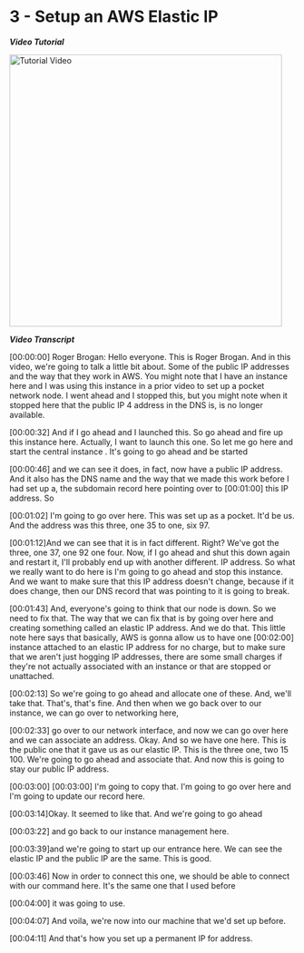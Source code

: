 # 3 - Setup an AWS Elastic IP

_**Video Tutorial**_

<a href="https://www.youtube.com/watch?v=ajEx7vtWhF0"><img src="http://img.youtube.com/vi/ajEx7vtWhF0/maxresdefault.jpg" alt="Tutorial Video" height="480" /></a>

_**Video Transcript**_

[00:00:00] Roger Brogan: Hello everyone. This is Roger Brogan. And in this video, we're going to talk a little bit about. Some of the public IP addresses and the way that they work in AWS. You might note that I have an instance here and I was using this instance in a prior video to set up a pocket network node.  I went ahead and I stopped this, but you might note when it stopped here that the public IP 4 address in the DNS is, is no longer available.

[00:00:32] And if I go ahead and I launched this. So go ahead and fire up this instance here. Actually, I want to launch this one. So let me go here and start the central instance . It's going to go ahead and be started

[00:00:46] and we can see it does, in fact, now have a public IP address. And it also has the DNS name and the way that we made this work before I had set up a, the  subdomain record here pointing over to [00:01:00] this IP address. So

[00:01:02] I'm going to go over here. This was set up as a pocket. It'd be us. And the address was this three, one 35 to one, six 97.

[00:01:12]And we can see that it is in fact different. Right? We've got the three, one 37, one 92 one four. Now, if I go ahead and shut this down again and restart it, I'll probably end up with another different. IP address. So what we really want to do here is I'm going to go ahead and stop this instance.  And we want to make sure that this IP address doesn't change, because if it does change, then our DNS record that was pointing to it is going to break.

[00:01:43] And,  everyone's going to think that our node is down. So we need to fix that. The way that we can fix that is by going over here and creating something called an elastic IP address. And we do that. This little note here says that basically, AWS is gonna allow us to have one [00:02:00] instance attached to an elastic IP address for no charge, but to make sure that we aren't just hogging IP addresses, there are some small charges if they're not actually  associated with an instance or that are stopped or unattached.

[00:02:13] So we're going to go ahead and allocate one of these. And,  we'll take that. That's, that's  fine. And then when we go back over to our instance, we can go over to networking here,

[00:02:33] go over to our network interface, and now we can go over here and we can  associate an address. Okay. And so we have one here. This is the public one that it gave us as our elastic IP. This is the three one, two 15 100. We're going to go ahead and associate that. And now this is going to stay our public IP address.

[00:03:00] [00:03:00] I'm going to copy that. I'm going to go over here and I'm going to update our record here.

[00:03:14]Okay. It seemed to like that. And we're going to go ahead

[00:03:22] and go back to our instance management here.

[00:03:39]and we're going to start up our entrance here. We can see the elastic IP and the public IP are the same.  This is good.

[00:03:46] Now in order to connect this one, we should be able to connect with our command here. It's the same one that I used before 

[00:04:00] it was going to use.

[00:04:07] And voila, we're now into our machine that we'd set up before.

[00:04:11] And that's how you set up a permanent IP for address.

